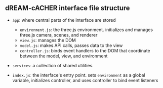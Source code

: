 ## dREAM-cACHER interface file structure

- `app`: where central parts of the interface are stored
  - `environment.js`: the three.js environment. initializes and manages three.js camera, scenes, and renderer
  - `view.js`: manages the DOM
  - `model.js`: makes API calls, passes data to the view
  - `controller.js`: binds event handlers to the DOM that coordinate between the model, view, and environment


- `services`: a collection of shared utilities


- `index.js`: the interface's entry point. sets `environment` as a global variable, initializes controller, and uses controller to bind event listeners
